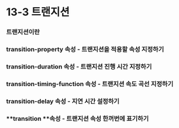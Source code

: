 # 13-3 트랜지션

### 트랜지션이란

### **transition-property** 속성 - 트랜지션을 적용할 속성 지정하기

### **transition-duration** 속성 - 트랜지션 진행 시간 지정하기

### **transition-timing-function** 속성 - 트랜지션 속도 곡선 지정하기

### **transition-delay** 속성 - 지연 시간 설정하기

### **transition **속성 - 트랜지션 속성 한꺼번에 표기하기



